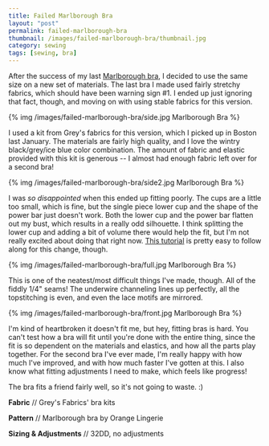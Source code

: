 ```yaml
---
title: Failed Marlborough Bra
layout: "post"
permalink: failed-marlborough-bra
thumbnail: /images/failed-marlborough-bra/thumbnail.jpg
category: sewing
tags: [sewing, bra]
---
```


After the success of my last [Marlborough bra][jade-bra], I decided to use the same size on a new set of materials. The last bra I made used fairly stretchy fabrics, which should have been warning sign #1. I ended up just ignoring that fact, though, and moving on with using stable fabrics for this version.

{% img /images/failed-marlborough-bra/side.jpg Marlborough Bra %}

I used a kit from Grey's fabrics for this version, which I picked up in Boston last January. The materials are fairly high quality, and I love the wintry black/grey/ice blue color combination. The amount of fabric and elastic provided with this kit is generous -- I almost had enough fabric left over for a second bra!

{% img /images/failed-marlborough-bra/side2.jpg Marlborough Bra %}

I was _so disappointed_ when this ended up fitting poorly. The cups are a little too small, which is fine, but the single piece lower cup and the shape of the power bar just doesn't work. Both the lower cup and the power bar flatten out my bust, which results in a really odd silhouette. I think splitting the lower cup and adding a bit of volume there would help the fit, but I'm not really excited about doing that right now. [This tutorial](http://getmystitchon.blogspot.com/2014/11/orange-lingerie-marlborough-bra.html) is pretty easy to follow along for this change, though.

{% img /images/failed-marlborough-bra/full.jpg Marlborough Bra %}

This is one of the neatest/most difficult things I've made, though. All of the fiddly 1/4" seams! The underwire channeling lines up perfectly, all the topstitching is even, and even the lace motifs are mirrored.

{% img /images/failed-marlborough-bra/front.jpg Marlborough Bra %}

I'm kind of heartbroken it doesn't fit me, but hey, fitting bras is hard. You can't test how a bra will fit until you're done with the entire thing, since the fit is so dependent on the materials and elastics, and how all the parts play together. For the second bra I've ever made, I'm really happy with how much I've improved, and with how much faster I've gotten at this. I also know what fitting adjustments I need to make, which feels like progress!

The bra fits a friend fairly well, so it's not going to waste. :)

**Fabric** // Grey's Fabrics' bra kits

**Pattern** // Marlborough bra by Orange Lingerie

**Sizing & Adjustments** // 32DD, no adjustments

[jade-bra]: /jade-marlborough-bra
